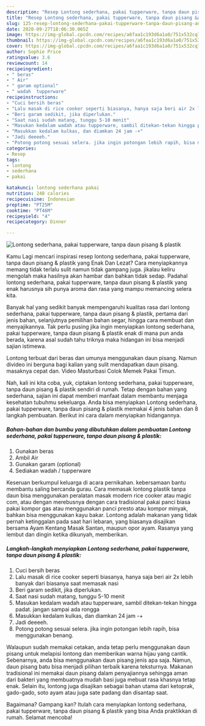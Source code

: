 ```yaml
---
description: "Resep Lontong sederhana, pakai tupperware, tanpa daun pisang &amp;amp; plastik | Resep Membuat Lontong sederhana, pakai tupperware, tanpa daun pisang &amp;amp; plastik Yang Enak Banget"
title: "Resep Lontong sederhana, pakai tupperware, tanpa daun pisang &amp;amp; plastik | Resep Membuat Lontong sederhana, pakai tupperware, tanpa daun pisang &amp;amp; plastik Yang Enak Banget"
slug: 125-resep-lontong-sederhana-pakai-tupperware-tanpa-daun-pisang-and-amp-plastik-resep-membuat-lontong-sederhana-pakai-tupperware-tanpa-daun-pisang-and-amp-plastik-yang-enak-banget
date: 2020-09-27T18:06:30.065Z
image: https://img-global.cpcdn.com/recipes/a6faa1c193d6a1a0/751x532cq70/lontong-sederhana-pakai-tupperware-tanpa-daun-pisang-plastik-foto-resep-utama.jpg
thumbnail: https://img-global.cpcdn.com/recipes/a6faa1c193d6a1a0/751x532cq70/lontong-sederhana-pakai-tupperware-tanpa-daun-pisang-plastik-foto-resep-utama.jpg
cover: https://img-global.cpcdn.com/recipes/a6faa1c193d6a1a0/751x532cq70/lontong-sederhana-pakai-tupperware-tanpa-daun-pisang-plastik-foto-resep-utama.jpg
author: Sophie Price
ratingvalue: 3.6
reviewcount: 14
recipeingredient:
- " beras"
- " Air"
- " garam optional"
- " wadah  tupperware"
recipeinstructions:
- "Cuci bersih beras"
- "Lalu masak di rice cooker seperti biasanya, hanya saja beri air 2x lebih banyak dari biasanya saat memasak nasi"
- "Beri garam sedikit, jika diperlukan."
- "Saat nasi sudah matang, tunggu 5-10 menit"
- "Masukan kedalam wadah atau tupperware, sambil ditekan-tekan hingga padat. jangan sampai ada rongga"
- "Masukkan kedalam kulkas, dan diamkan 24 jam -+"
- "Jadi deeeeh."
- "Potong potong sesuai selera. jika ingin potongan lebih rapih, bisa menggunakan benang."
categories:
- Resep
tags:
- lontong
- sederhana
- pakai

katakunci: lontong sederhana pakai 
nutrition: 248 calories
recipecuisine: Indonesian
preptime: "PT25M"
cooktime: "PT46M"
recipeyield: "4"
recipecategory: Dinner

---
```



![Lontong sederhana, pakai tupperware, tanpa daun pisang &amp; plastik](https://img-global.cpcdn.com/recipes/a6faa1c193d6a1a0/751x532cq70/lontong-sederhana-pakai-tupperware-tanpa-daun-pisang-plastik-foto-resep-utama.jpg)

Kamu Lagi mencari inspirasi resep lontong sederhana, pakai tupperware, tanpa daun pisang &amp; plastik yang Enak Dan Lezat? Cara menyiapkannya memang tidak terlalu sulit namun tidak gampang juga. jikalau keliru mengolah maka hasilnya akan hambar dan bahkan tidak sedap. Padahal lontong sederhana, pakai tupperware, tanpa daun pisang &amp; plastik yang enak harusnya sih punya aroma dan rasa yang mampu memancing selera kita.

Banyak hal yang sedikit banyak mempengaruhi kualitas rasa dari lontong sederhana, pakai tupperware, tanpa daun pisang &amp; plastik, pertama dari jenis bahan, selanjutnya pemilihan bahan segar, hingga cara membuat dan menyajikannya. Tak perlu pusing jika ingin menyiapkan lontong sederhana, pakai tupperware, tanpa daun pisang &amp; plastik enak di mana pun anda berada, karena asal sudah tahu triknya maka hidangan ini bisa menjadi sajian istimewa.

Lontong terbuat dari beras dan umunya menggunakan daun pisang. Namun divideo ini berguna bagi kalian yang sulit mendapatkan daun pisang. masaknya cepat dan. Video Masturbasi Colok Memek Pakai Timun.


Nah, kali ini kita coba, yuk, ciptakan lontong sederhana, pakai tupperware, tanpa daun pisang &amp; plastik sendiri di rumah. Tetap dengan bahan yang sederhana, sajian ini dapat memberi manfaat dalam membantu menjaga kesehatan tubuhmu sekeluarga. Anda bisa menyiapkan Lontong sederhana, pakai tupperware, tanpa daun pisang &amp; plastik memakai 4 jenis bahan dan 8 langkah pembuatan. Berikut ini cara dalam menyiapkan hidangannya.

<!--inarticleads1-->

##### Bahan-bahan dan bumbu yang dibutuhkan dalam pembuatan Lontong sederhana, pakai tupperware, tanpa daun pisang &amp; plastik:

1. Gunakan  beras
1. Ambil  Air
1. Gunakan  garam (optional)
1. Sediakan  wadah / tupperware


Keseruan berkumpul keluarga di acara pernikahan. kebersamaan bantu membantu saling bercanda gurau. Cara memasak lontong plastik tanpa daun bisa menggunakan peralatan masak modern rice cooker atau magic com, atau dengan merebusnya dengan cara tradisional pakai panci biasa pakai kompor gas atau menggunakan panci presto atau kompor minyak, bahkan bisa menggunakan kayu bakar. Lontong adalah makanan yang tidak pernah ketinggalan pada saat hari lebaran, yang biasanya disajikan bersama Ayam Kentang Masak Santan, maupun opor ayam. Rasanya yang lembut dan dingin ketika dikunyah, memberikan. 

<!--inarticleads2-->

##### Langkah-langkah menyiapkan Lontong sederhana, pakai tupperware, tanpa daun pisang &amp; plastik:

1. Cuci bersih beras
1. Lalu masak di rice cooker seperti biasanya, hanya saja beri air 2x lebih banyak dari biasanya saat memasak nasi
1. Beri garam sedikit, jika diperlukan.
1. Saat nasi sudah matang, tunggu 5-10 menit
1. Masukan kedalam wadah atau tupperware, sambil ditekan-tekan hingga padat. jangan sampai ada rongga
1. Masukkan kedalam kulkas, dan diamkan 24 jam -+
1. Jadi deeeeh.
1. Potong potong sesuai selera. jika ingin potongan lebih rapih, bisa menggunakan benang.


Walaupun sudah memakai cetakan, anda tetap perlu menggunakan daun pisang untuk melapisi lontong dan memberikan warna hijau yang cantik. Sebenarnya, anda bisa menggunakan daun pisang jenis apa saja. Namun, daun pisang batu bisa menjadi pilihan terbaik karena teksturnya. Makanan tradisional ini memakai daun pisang dalam penyajiannya sehingga aman dari bakteri yang membuatnya mudah basi juga mebuat rasa khasnya tetap enak. Selain itu, lontong juga disajikan sebagai bahan utama dari ketoprak, gado-gado, soto ayam atau juga sate padang dan disantap saat. 

Bagaimana? Gampang kan? Itulah cara menyiapkan lontong sederhana, pakai tupperware, tanpa daun pisang &amp; plastik yang bisa Anda praktikkan di rumah. Selamat mencoba!
